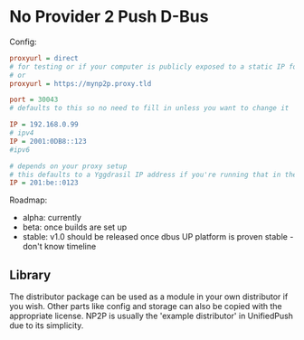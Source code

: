 # No Provider 2 Push D-Bus

Config:

```ini
proxyurl = direct
# for testing or if your computer is publicly exposed to a static IP for some reason (still not recommended because np2p doesn't support tls(https))
# or
proxyurl = https://mynp2p.proxy.tld

port = 30043
# defaults to this so no need to fill in unless you want to change it

IP = 192.168.0.99
# ipv4
IP = 2001:0DB8::123
#ipv6

# depends on your proxy setup
# this defaults to a Yggdrasil IP address if you're running that in the background
IP = 201:be::0123
```


Roadmap: 
- alpha: currently
- beta: once builds are set up
- stable: v1.0 should be released once dbus UP platform is proven stable - don't know timeline

## Library

The distributor package can be used as a module in your own distributor if you wish. Other parts like config and storage can also be copied with the appropriate license. NP2P is usually the 'example distributor' in UnifiedPush due to its simplicity.
